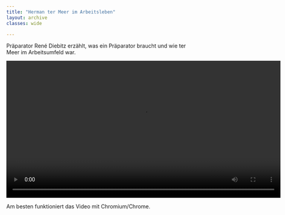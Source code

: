 ```yaml
---
title: "Herman ter Meer im Arbeitsleben"
layout: archive
classes: wide

---
```


Präparator René Diebitz erzählt, was ein Präparator braucht und wie ter Meer im Arbeitsumfeld war.

<div class="video">
  <video id="theplayer" autoplay="autoplay" height="360px" controls="controls" src="https://world.naturkunde.museum/videos/termeer-praeparator.webm">
    <source id="mediasource" type="video/mp4">
      <p>Schade!</p>
      Dein Browser unterstützt leider keine Videowiedergabe.
  </video>
  <p>Am besten funktioniert das Video mit Chromium/Chrome.</p>
</div>
